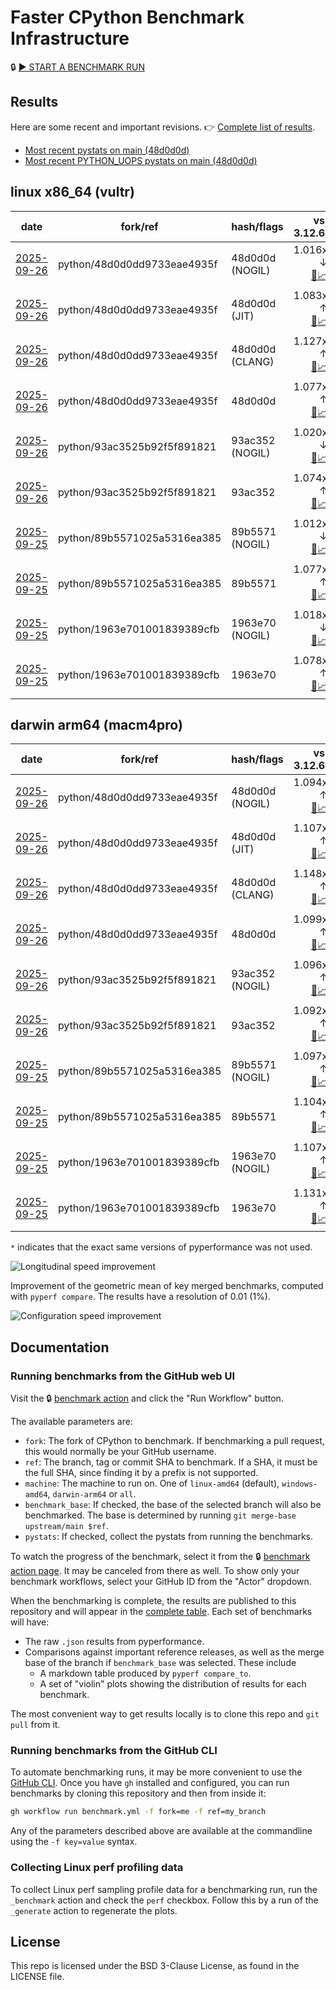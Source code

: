 # Faster CPython Benchmark Infrastructure

🔒 [▶️ START A BENCHMARK RUN](../../actions/workflows/benchmark.yml)

## Results

Here are some recent and important revisions. 👉 [Complete list of results](RESULTS.md).

<!-- START table -->
- [Most recent  pystats on main (48d0d0d)](results/bm-20250926-3.15.0a0-48d0d0d/bm-20250926-vultr-x86_64-python-48d0d0dd9733eae4935f-3.15.0a0-48d0d0d-pystats.md)
- [Most recent PYTHON_UOPS pystats on main (48d0d0d)](results/bm-20250926-3.15.0a0-48d0d0d-PYTHON_UOPS/bm-20250926-vultr-x86_64-python-48d0d0dd9733eae4935f-3.15.0a0-48d0d0d-pystats.md)

## linux x86_64 (vultr)
| date | fork/ref | hash/flags | vs. 3.12.6: | vs. 3.13.0rc2: | vs. base: |
| --- | --- | --- | ---: | ---: | ---: |
| [2025-09-26](results/bm-20250926-3.15.0a0-48d0d0d-NOGIL) | python/48d0d0dd9733eae4935f | 48d0d0d (NOGIL) | 1.016x ↓<br>[📄](results/bm-20250926-3.15.0a0-48d0d0d-NOGIL/bm-20250926-vultr-x86_64-python-48d0d0dd9733eae4935f-3.15.0a0-48d0d0d-vs-3.12.6.md)[📈](results/bm-20250926-3.15.0a0-48d0d0d-NOGIL/bm-20250926-vultr-x86_64-python-48d0d0dd9733eae4935f-3.15.0a0-48d0d0d-vs-3.12.6.svg) | 1.050x ↓<br>[📄](results/bm-20250926-3.15.0a0-48d0d0d-NOGIL/bm-20250926-vultr-x86_64-python-48d0d0dd9733eae4935f-3.15.0a0-48d0d0d-vs-3.13.0rc2.md)[📈](results/bm-20250926-3.15.0a0-48d0d0d-NOGIL/bm-20250926-vultr-x86_64-python-48d0d0dd9733eae4935f-3.15.0a0-48d0d0d-vs-3.13.0rc2.svg) | 1.003x ↑<br>[📄](results/bm-20250926-3.15.0a0-48d0d0d-NOGIL/bm-20250926-vultr-x86_64-python-48d0d0dd9733eae4935f-3.15.0a0-48d0d0d-vs-base.md)[📈](results/bm-20250926-3.15.0a0-48d0d0d-NOGIL/bm-20250926-vultr-x86_64-python-48d0d0dd9733eae4935f-3.15.0a0-48d0d0d-vs-base.svg)[🧠](results/bm-20250926-3.15.0a0-48d0d0d-NOGIL/bm-20250926-vultr-x86_64-python-48d0d0dd9733eae4935f-3.15.0a0-48d0d0d-vs-base-mem.svg) |
| [2025-09-26](results/bm-20250926-3.15.0a0-48d0d0d-JIT) | python/48d0d0dd9733eae4935f | 48d0d0d (JIT) | 1.083x ↑<br>[📄](results/bm-20250926-3.15.0a0-48d0d0d-JIT/bm-20250926-vultr-x86_64-python-48d0d0dd9733eae4935f-3.15.0a0-48d0d0d-vs-3.12.6.md)[📈](results/bm-20250926-3.15.0a0-48d0d0d-JIT/bm-20250926-vultr-x86_64-python-48d0d0dd9733eae4935f-3.15.0a0-48d0d0d-vs-3.12.6.svg) | 1.047x ↑<br>[📄](results/bm-20250926-3.15.0a0-48d0d0d-JIT/bm-20250926-vultr-x86_64-python-48d0d0dd9733eae4935f-3.15.0a0-48d0d0d-vs-3.13.0rc2.md)[📈](results/bm-20250926-3.15.0a0-48d0d0d-JIT/bm-20250926-vultr-x86_64-python-48d0d0dd9733eae4935f-3.15.0a0-48d0d0d-vs-3.13.0rc2.svg) | 1.004x ↑<br>[📄](results/bm-20250926-3.15.0a0-48d0d0d-JIT/bm-20250926-vultr-x86_64-python-48d0d0dd9733eae4935f-3.15.0a0-48d0d0d-vs-base.md)[📈](results/bm-20250926-3.15.0a0-48d0d0d-JIT/bm-20250926-vultr-x86_64-python-48d0d0dd9733eae4935f-3.15.0a0-48d0d0d-vs-base.svg)[🧠](results/bm-20250926-3.15.0a0-48d0d0d-JIT/bm-20250926-vultr-x86_64-python-48d0d0dd9733eae4935f-3.15.0a0-48d0d0d-vs-base-mem.svg) |
| [2025-09-26](results/bm-20250926-3.15.0a0-48d0d0d-CLANG) | python/48d0d0dd9733eae4935f | 48d0d0d (CLANG) | 1.127x ↑<br>[📄](results/bm-20250926-3.15.0a0-48d0d0d-CLANG/bm-20250926-vultr-x86_64-python-48d0d0dd9733eae4935f-3.15.0a0-48d0d0d-vs-3.12.6.md)[📈](results/bm-20250926-3.15.0a0-48d0d0d-CLANG/bm-20250926-vultr-x86_64-python-48d0d0dd9733eae4935f-3.15.0a0-48d0d0d-vs-3.12.6.svg) | 1.089x ↑<br>[📄](results/bm-20250926-3.15.0a0-48d0d0d-CLANG/bm-20250926-vultr-x86_64-python-48d0d0dd9733eae4935f-3.15.0a0-48d0d0d-vs-3.13.0rc2.md)[📈](results/bm-20250926-3.15.0a0-48d0d0d-CLANG/bm-20250926-vultr-x86_64-python-48d0d0dd9733eae4935f-3.15.0a0-48d0d0d-vs-3.13.0rc2.svg) | 1.043x ↑<br>[📄](results/bm-20250926-3.15.0a0-48d0d0d-CLANG/bm-20250926-vultr-x86_64-python-48d0d0dd9733eae4935f-3.15.0a0-48d0d0d-vs-base.md)[📈](results/bm-20250926-3.15.0a0-48d0d0d-CLANG/bm-20250926-vultr-x86_64-python-48d0d0dd9733eae4935f-3.15.0a0-48d0d0d-vs-base.svg)[🧠](results/bm-20250926-3.15.0a0-48d0d0d-CLANG/bm-20250926-vultr-x86_64-python-48d0d0dd9733eae4935f-3.15.0a0-48d0d0d-vs-base-mem.svg) |
| [2025-09-26](results/bm-20250926-3.15.0a0-48d0d0d) | python/48d0d0dd9733eae4935f | 48d0d0d | 1.077x ↑<br>[📄](results/bm-20250926-3.15.0a0-48d0d0d/bm-20250926-vultr-x86_64-python-48d0d0dd9733eae4935f-3.15.0a0-48d0d0d-vs-3.12.6.md)[📈](results/bm-20250926-3.15.0a0-48d0d0d/bm-20250926-vultr-x86_64-python-48d0d0dd9733eae4935f-3.15.0a0-48d0d0d-vs-3.12.6.svg) | 1.041x ↑<br>[📄](results/bm-20250926-3.15.0a0-48d0d0d/bm-20250926-vultr-x86_64-python-48d0d0dd9733eae4935f-3.15.0a0-48d0d0d-vs-3.13.0rc2.md)[📈](results/bm-20250926-3.15.0a0-48d0d0d/bm-20250926-vultr-x86_64-python-48d0d0dd9733eae4935f-3.15.0a0-48d0d0d-vs-3.13.0rc2.svg) | 1.003x ↑<br>[📄](results/bm-20250926-3.15.0a0-48d0d0d/bm-20250926-vultr-x86_64-python-48d0d0dd9733eae4935f-3.15.0a0-48d0d0d-vs-base.md)[📈](results/bm-20250926-3.15.0a0-48d0d0d/bm-20250926-vultr-x86_64-python-48d0d0dd9733eae4935f-3.15.0a0-48d0d0d-vs-base.svg)[🧠](results/bm-20250926-3.15.0a0-48d0d0d/bm-20250926-vultr-x86_64-python-48d0d0dd9733eae4935f-3.15.0a0-48d0d0d-vs-base-mem.svg) |
| [2025-09-26](results/bm-20250926-3.15.0a0-93ac352-NOGIL) | python/93ac3525b92f5f891821 | 93ac352 (NOGIL) | 1.020x ↓<br>[📄](results/bm-20250926-3.15.0a0-93ac352-NOGIL/bm-20250926-vultr-x86_64-python-93ac3525b92f5f891821-3.15.0a0-93ac352-vs-3.12.6.md)[📈](results/bm-20250926-3.15.0a0-93ac352-NOGIL/bm-20250926-vultr-x86_64-python-93ac3525b92f5f891821-3.15.0a0-93ac352-vs-3.12.6.svg) | 1.053x ↓<br>[📄](results/bm-20250926-3.15.0a0-93ac352-NOGIL/bm-20250926-vultr-x86_64-python-93ac3525b92f5f891821-3.15.0a0-93ac352-vs-3.13.0rc2.md)[📈](results/bm-20250926-3.15.0a0-93ac352-NOGIL/bm-20250926-vultr-x86_64-python-93ac3525b92f5f891821-3.15.0a0-93ac352-vs-3.13.0rc2.svg) | 1.094x ↓<br>[📄](results/bm-20250926-3.15.0a0-93ac352-NOGIL/bm-20250926-vultr-x86_64-python-93ac3525b92f5f891821-3.15.0a0-93ac352-vs-base.md)[📈](results/bm-20250926-3.15.0a0-93ac352-NOGIL/bm-20250926-vultr-x86_64-python-93ac3525b92f5f891821-3.15.0a0-93ac352-vs-base.svg)[🧠](results/bm-20250926-3.15.0a0-93ac352-NOGIL/bm-20250926-vultr-x86_64-python-93ac3525b92f5f891821-3.15.0a0-93ac352-vs-base-mem.svg) |
| [2025-09-26](results/bm-20250926-3.15.0a0-93ac352) | python/93ac3525b92f5f891821 | 93ac352 | 1.074x ↑<br>[📄](results/bm-20250926-3.15.0a0-93ac352/bm-20250926-vultr-x86_64-python-93ac3525b92f5f891821-3.15.0a0-93ac352-vs-3.12.6.md)[📈](results/bm-20250926-3.15.0a0-93ac352/bm-20250926-vultr-x86_64-python-93ac3525b92f5f891821-3.15.0a0-93ac352-vs-3.12.6.svg) | 1.039x ↑<br>[📄](results/bm-20250926-3.15.0a0-93ac352/bm-20250926-vultr-x86_64-python-93ac3525b92f5f891821-3.15.0a0-93ac352-vs-3.13.0rc2.md)[📈](results/bm-20250926-3.15.0a0-93ac352/bm-20250926-vultr-x86_64-python-93ac3525b92f5f891821-3.15.0a0-93ac352-vs-3.13.0rc2.svg) |  |
| [2025-09-25](results/bm-20250925-3.15.0a0-89b5571-NOGIL) | python/89b5571025a5316ea385 | 89b5571 (NOGIL) | 1.012x ↓<br>[📄](results/bm-20250925-3.15.0a0-89b5571-NOGIL/bm-20250925-vultr-x86_64-python-89b5571025a5316ea385-3.15.0a0-89b5571-vs-3.12.6.md)[📈](results/bm-20250925-3.15.0a0-89b5571-NOGIL/bm-20250925-vultr-x86_64-python-89b5571025a5316ea385-3.15.0a0-89b5571-vs-3.12.6.svg) | 1.046x ↓<br>[📄](results/bm-20250925-3.15.0a0-89b5571-NOGIL/bm-20250925-vultr-x86_64-python-89b5571025a5316ea385-3.15.0a0-89b5571-vs-3.13.0rc2.md)[📈](results/bm-20250925-3.15.0a0-89b5571-NOGIL/bm-20250925-vultr-x86_64-python-89b5571025a5316ea385-3.15.0a0-89b5571-vs-3.13.0rc2.svg) | 1.089x ↓<br>[📄](results/bm-20250925-3.15.0a0-89b5571-NOGIL/bm-20250925-vultr-x86_64-python-89b5571025a5316ea385-3.15.0a0-89b5571-vs-base.md)[📈](results/bm-20250925-3.15.0a0-89b5571-NOGIL/bm-20250925-vultr-x86_64-python-89b5571025a5316ea385-3.15.0a0-89b5571-vs-base.svg)[🧠](results/bm-20250925-3.15.0a0-89b5571-NOGIL/bm-20250925-vultr-x86_64-python-89b5571025a5316ea385-3.15.0a0-89b5571-vs-base-mem.svg) |
| [2025-09-25](results/bm-20250925-3.15.0a0-89b5571) | python/89b5571025a5316ea385 | 89b5571 | 1.077x ↑<br>[📄](results/bm-20250925-3.15.0a0-89b5571/bm-20250925-vultr-x86_64-python-89b5571025a5316ea385-3.15.0a0-89b5571-vs-3.12.6.md)[📈](results/bm-20250925-3.15.0a0-89b5571/bm-20250925-vultr-x86_64-python-89b5571025a5316ea385-3.15.0a0-89b5571-vs-3.12.6.svg) | 1.041x ↑<br>[📄](results/bm-20250925-3.15.0a0-89b5571/bm-20250925-vultr-x86_64-python-89b5571025a5316ea385-3.15.0a0-89b5571-vs-3.13.0rc2.md)[📈](results/bm-20250925-3.15.0a0-89b5571/bm-20250925-vultr-x86_64-python-89b5571025a5316ea385-3.15.0a0-89b5571-vs-3.13.0rc2.svg) |  |
| [2025-09-25](results/bm-20250925-3.15.0a0-1963e70-NOGIL) | python/1963e701001839389cfb | 1963e70 (NOGIL) | 1.018x ↓<br>[📄](results/bm-20250925-3.15.0a0-1963e70-NOGIL/bm-20250925-vultr-x86_64-python-1963e701001839389cfb-3.15.0a0-1963e70-vs-3.12.6.md)[📈](results/bm-20250925-3.15.0a0-1963e70-NOGIL/bm-20250925-vultr-x86_64-python-1963e701001839389cfb-3.15.0a0-1963e70-vs-3.12.6.svg) | 1.051x ↓<br>[📄](results/bm-20250925-3.15.0a0-1963e70-NOGIL/bm-20250925-vultr-x86_64-python-1963e701001839389cfb-3.15.0a0-1963e70-vs-3.13.0rc2.md)[📈](results/bm-20250925-3.15.0a0-1963e70-NOGIL/bm-20250925-vultr-x86_64-python-1963e701001839389cfb-3.15.0a0-1963e70-vs-3.13.0rc2.svg) | 1.094x ↓<br>[📄](results/bm-20250925-3.15.0a0-1963e70-NOGIL/bm-20250925-vultr-x86_64-python-1963e701001839389cfb-3.15.0a0-1963e70-vs-base.md)[📈](results/bm-20250925-3.15.0a0-1963e70-NOGIL/bm-20250925-vultr-x86_64-python-1963e701001839389cfb-3.15.0a0-1963e70-vs-base.svg)[🧠](results/bm-20250925-3.15.0a0-1963e70-NOGIL/bm-20250925-vultr-x86_64-python-1963e701001839389cfb-3.15.0a0-1963e70-vs-base-mem.svg) |
| [2025-09-25](results/bm-20250925-3.15.0a0-1963e70) | python/1963e701001839389cfb | 1963e70 | 1.078x ↑<br>[📄](results/bm-20250925-3.15.0a0-1963e70/bm-20250925-vultr-x86_64-python-1963e701001839389cfb-3.15.0a0-1963e70-vs-3.12.6.md)[📈](results/bm-20250925-3.15.0a0-1963e70/bm-20250925-vultr-x86_64-python-1963e701001839389cfb-3.15.0a0-1963e70-vs-3.12.6.svg) | 1.042x ↑<br>[📄](results/bm-20250925-3.15.0a0-1963e70/bm-20250925-vultr-x86_64-python-1963e701001839389cfb-3.15.0a0-1963e70-vs-3.13.0rc2.md)[📈](results/bm-20250925-3.15.0a0-1963e70/bm-20250925-vultr-x86_64-python-1963e701001839389cfb-3.15.0a0-1963e70-vs-3.13.0rc2.svg) |  |

## darwin arm64 (macm4pro)
| date | fork/ref | hash/flags | vs. 3.12.6: | vs. 3.13.0rc2: | vs. base: |
| --- | --- | --- | ---: | ---: | ---: |
| [2025-09-26](results/bm-20250926-3.15.0a0-48d0d0d-NOGIL) | python/48d0d0dd9733eae4935f | 48d0d0d (NOGIL) | 1.094x ↑<br>[📄](results/bm-20250926-3.15.0a0-48d0d0d-NOGIL/bm-20250926-macm4pro-arm64-python-48d0d0dd9733eae4935f-3.15.0a0-48d0d0d-vs-3.12.6.md)[📈](results/bm-20250926-3.15.0a0-48d0d0d-NOGIL/bm-20250926-macm4pro-arm64-python-48d0d0dd9733eae4935f-3.15.0a0-48d0d0d-vs-3.12.6.svg) | 1.015x ↑<br>[📄](results/bm-20250926-3.15.0a0-48d0d0d-NOGIL/bm-20250926-macm4pro-arm64-python-48d0d0dd9733eae4935f-3.15.0a0-48d0d0d-vs-3.13.0rc2.md)[📈](results/bm-20250926-3.15.0a0-48d0d0d-NOGIL/bm-20250926-macm4pro-arm64-python-48d0d0dd9733eae4935f-3.15.0a0-48d0d0d-vs-3.13.0rc2.svg) | 1.002x ↓<br>[📄](results/bm-20250926-3.15.0a0-48d0d0d-NOGIL/bm-20250926-macm4pro-arm64-python-48d0d0dd9733eae4935f-3.15.0a0-48d0d0d-vs-base.md)[📈](results/bm-20250926-3.15.0a0-48d0d0d-NOGIL/bm-20250926-macm4pro-arm64-python-48d0d0dd9733eae4935f-3.15.0a0-48d0d0d-vs-base.svg)[🧠](results/bm-20250926-3.15.0a0-48d0d0d-NOGIL/bm-20250926-macm4pro-arm64-python-48d0d0dd9733eae4935f-3.15.0a0-48d0d0d-vs-base-mem.svg) |
| [2025-09-26](results/bm-20250926-3.15.0a0-48d0d0d-JIT) | python/48d0d0dd9733eae4935f | 48d0d0d (JIT) | 1.107x ↑<br>[📄](results/bm-20250926-3.15.0a0-48d0d0d-JIT/bm-20250926-macm4pro-arm64-python-48d0d0dd9733eae4935f-3.15.0a0-48d0d0d-vs-3.12.6.md)[📈](results/bm-20250926-3.15.0a0-48d0d0d-JIT/bm-20250926-macm4pro-arm64-python-48d0d0dd9733eae4935f-3.15.0a0-48d0d0d-vs-3.12.6.svg) | 1.026x ↑<br>[📄](results/bm-20250926-3.15.0a0-48d0d0d-JIT/bm-20250926-macm4pro-arm64-python-48d0d0dd9733eae4935f-3.15.0a0-48d0d0d-vs-3.13.0rc2.md)[📈](results/bm-20250926-3.15.0a0-48d0d0d-JIT/bm-20250926-macm4pro-arm64-python-48d0d0dd9733eae4935f-3.15.0a0-48d0d0d-vs-3.13.0rc2.svg) | 1.007x ↑<br>[📄](results/bm-20250926-3.15.0a0-48d0d0d-JIT/bm-20250926-macm4pro-arm64-python-48d0d0dd9733eae4935f-3.15.0a0-48d0d0d-vs-base.md)[📈](results/bm-20250926-3.15.0a0-48d0d0d-JIT/bm-20250926-macm4pro-arm64-python-48d0d0dd9733eae4935f-3.15.0a0-48d0d0d-vs-base.svg)[🧠](results/bm-20250926-3.15.0a0-48d0d0d-JIT/bm-20250926-macm4pro-arm64-python-48d0d0dd9733eae4935f-3.15.0a0-48d0d0d-vs-base-mem.svg) |
| [2025-09-26](results/bm-20250926-3.15.0a0-48d0d0d-CLANG) | python/48d0d0dd9733eae4935f | 48d0d0d (CLANG) | 1.148x ↑<br>[📄](results/bm-20250926-3.15.0a0-48d0d0d-CLANG/bm-20250926-macm4pro-arm64-python-48d0d0dd9733eae4935f-3.15.0a0-48d0d0d-vs-3.12.6.md)[📈](results/bm-20250926-3.15.0a0-48d0d0d-CLANG/bm-20250926-macm4pro-arm64-python-48d0d0dd9733eae4935f-3.15.0a0-48d0d0d-vs-3.12.6.svg) | 1.065x ↑<br>[📄](results/bm-20250926-3.15.0a0-48d0d0d-CLANG/bm-20250926-macm4pro-arm64-python-48d0d0dd9733eae4935f-3.15.0a0-48d0d0d-vs-3.13.0rc2.md)[📈](results/bm-20250926-3.15.0a0-48d0d0d-CLANG/bm-20250926-macm4pro-arm64-python-48d0d0dd9733eae4935f-3.15.0a0-48d0d0d-vs-3.13.0rc2.svg) | 1.047x ↑<br>[📄](results/bm-20250926-3.15.0a0-48d0d0d-CLANG/bm-20250926-macm4pro-arm64-python-48d0d0dd9733eae4935f-3.15.0a0-48d0d0d-vs-base.md)[📈](results/bm-20250926-3.15.0a0-48d0d0d-CLANG/bm-20250926-macm4pro-arm64-python-48d0d0dd9733eae4935f-3.15.0a0-48d0d0d-vs-base.svg)[🧠](results/bm-20250926-3.15.0a0-48d0d0d-CLANG/bm-20250926-macm4pro-arm64-python-48d0d0dd9733eae4935f-3.15.0a0-48d0d0d-vs-base-mem.svg) |
| [2025-09-26](results/bm-20250926-3.15.0a0-48d0d0d) | python/48d0d0dd9733eae4935f | 48d0d0d | 1.099x ↑<br>[📄](results/bm-20250926-3.15.0a0-48d0d0d/bm-20250926-macm4pro-arm64-python-48d0d0dd9733eae4935f-3.15.0a0-48d0d0d-vs-3.12.6.md)[📈](results/bm-20250926-3.15.0a0-48d0d0d/bm-20250926-macm4pro-arm64-python-48d0d0dd9733eae4935f-3.15.0a0-48d0d0d-vs-3.12.6.svg) | 1.020x ↑<br>[📄](results/bm-20250926-3.15.0a0-48d0d0d/bm-20250926-macm4pro-arm64-python-48d0d0dd9733eae4935f-3.15.0a0-48d0d0d-vs-3.13.0rc2.md)[📈](results/bm-20250926-3.15.0a0-48d0d0d/bm-20250926-macm4pro-arm64-python-48d0d0dd9733eae4935f-3.15.0a0-48d0d0d-vs-3.13.0rc2.svg) | 1.006x ↑<br>[📄](results/bm-20250926-3.15.0a0-48d0d0d/bm-20250926-macm4pro-arm64-python-48d0d0dd9733eae4935f-3.15.0a0-48d0d0d-vs-base.md)[📈](results/bm-20250926-3.15.0a0-48d0d0d/bm-20250926-macm4pro-arm64-python-48d0d0dd9733eae4935f-3.15.0a0-48d0d0d-vs-base.svg)[🧠](results/bm-20250926-3.15.0a0-48d0d0d/bm-20250926-macm4pro-arm64-python-48d0d0dd9733eae4935f-3.15.0a0-48d0d0d-vs-base-mem.svg) |
| [2025-09-26](results/bm-20250926-3.15.0a0-93ac352-NOGIL) | python/93ac3525b92f5f891821 | 93ac352 (NOGIL) | 1.096x ↑<br>[📄](results/bm-20250926-3.15.0a0-93ac352-NOGIL/bm-20250926-macm4pro-arm64-python-93ac3525b92f5f891821-3.15.0a0-93ac352-vs-3.12.6.md)[📈](results/bm-20250926-3.15.0a0-93ac352-NOGIL/bm-20250926-macm4pro-arm64-python-93ac3525b92f5f891821-3.15.0a0-93ac352-vs-3.12.6.svg) | 1.017x ↑<br>[📄](results/bm-20250926-3.15.0a0-93ac352-NOGIL/bm-20250926-macm4pro-arm64-python-93ac3525b92f5f891821-3.15.0a0-93ac352-vs-3.13.0rc2.md)[📈](results/bm-20250926-3.15.0a0-93ac352-NOGIL/bm-20250926-macm4pro-arm64-python-93ac3525b92f5f891821-3.15.0a0-93ac352-vs-3.13.0rc2.svg) | 1.002x ↑<br>[📄](results/bm-20250926-3.15.0a0-93ac352-NOGIL/bm-20250926-macm4pro-arm64-python-93ac3525b92f5f891821-3.15.0a0-93ac352-vs-base.md)[📈](results/bm-20250926-3.15.0a0-93ac352-NOGIL/bm-20250926-macm4pro-arm64-python-93ac3525b92f5f891821-3.15.0a0-93ac352-vs-base.svg)[🧠](results/bm-20250926-3.15.0a0-93ac352-NOGIL/bm-20250926-macm4pro-arm64-python-93ac3525b92f5f891821-3.15.0a0-93ac352-vs-base-mem.svg) |
| [2025-09-26](results/bm-20250926-3.15.0a0-93ac352) | python/93ac3525b92f5f891821 | 93ac352 | 1.092x ↑<br>[📄](results/bm-20250926-3.15.0a0-93ac352/bm-20250926-macm4pro-arm64-python-93ac3525b92f5f891821-3.15.0a0-93ac352-vs-3.12.6.md)[📈](results/bm-20250926-3.15.0a0-93ac352/bm-20250926-macm4pro-arm64-python-93ac3525b92f5f891821-3.15.0a0-93ac352-vs-3.12.6.svg) | 1.013x ↑<br>[📄](results/bm-20250926-3.15.0a0-93ac352/bm-20250926-macm4pro-arm64-python-93ac3525b92f5f891821-3.15.0a0-93ac352-vs-3.13.0rc2.md)[📈](results/bm-20250926-3.15.0a0-93ac352/bm-20250926-macm4pro-arm64-python-93ac3525b92f5f891821-3.15.0a0-93ac352-vs-3.13.0rc2.svg) |  |
| [2025-09-25](results/bm-20250925-3.15.0a0-89b5571-NOGIL) | python/89b5571025a5316ea385 | 89b5571 (NOGIL) | 1.097x ↑<br>[📄](results/bm-20250925-3.15.0a0-89b5571-NOGIL/bm-20250925-macm4pro-arm64-python-89b5571025a5316ea385-3.15.0a0-89b5571-vs-3.12.6.md)[📈](results/bm-20250925-3.15.0a0-89b5571-NOGIL/bm-20250925-macm4pro-arm64-python-89b5571025a5316ea385-3.15.0a0-89b5571-vs-3.12.6.svg) | 1.018x ↑<br>[📄](results/bm-20250925-3.15.0a0-89b5571-NOGIL/bm-20250925-macm4pro-arm64-python-89b5571025a5316ea385-3.15.0a0-89b5571-vs-3.13.0rc2.md)[📈](results/bm-20250925-3.15.0a0-89b5571-NOGIL/bm-20250925-macm4pro-arm64-python-89b5571025a5316ea385-3.15.0a0-89b5571-vs-3.13.0rc2.svg) | 1.008x ↓<br>[📄](results/bm-20250925-3.15.0a0-89b5571-NOGIL/bm-20250925-macm4pro-arm64-python-89b5571025a5316ea385-3.15.0a0-89b5571-vs-base.md)[📈](results/bm-20250925-3.15.0a0-89b5571-NOGIL/bm-20250925-macm4pro-arm64-python-89b5571025a5316ea385-3.15.0a0-89b5571-vs-base.svg)[🧠](results/bm-20250925-3.15.0a0-89b5571-NOGIL/bm-20250925-macm4pro-arm64-python-89b5571025a5316ea385-3.15.0a0-89b5571-vs-base-mem.svg) |
| [2025-09-25](results/bm-20250925-3.15.0a0-89b5571) | python/89b5571025a5316ea385 | 89b5571 | 1.104x ↑<br>[📄](results/bm-20250925-3.15.0a0-89b5571/bm-20250925-macm4pro-arm64-python-89b5571025a5316ea385-3.15.0a0-89b5571-vs-3.12.6.md)[📈](results/bm-20250925-3.15.0a0-89b5571/bm-20250925-macm4pro-arm64-python-89b5571025a5316ea385-3.15.0a0-89b5571-vs-3.12.6.svg) | 1.024x ↑<br>[📄](results/bm-20250925-3.15.0a0-89b5571/bm-20250925-macm4pro-arm64-python-89b5571025a5316ea385-3.15.0a0-89b5571-vs-3.13.0rc2.md)[📈](results/bm-20250925-3.15.0a0-89b5571/bm-20250925-macm4pro-arm64-python-89b5571025a5316ea385-3.15.0a0-89b5571-vs-3.13.0rc2.svg) |  |
| [2025-09-25](results/bm-20250925-3.15.0a0-1963e70-NOGIL) | python/1963e701001839389cfb | 1963e70 (NOGIL) | 1.107x ↑<br>[📄](results/bm-20250925-3.15.0a0-1963e70-NOGIL/bm-20250925-macm4pro-arm64-python-1963e701001839389cfb-3.15.0a0-1963e70-vs-3.12.6.md)[📈](results/bm-20250925-3.15.0a0-1963e70-NOGIL/bm-20250925-macm4pro-arm64-python-1963e701001839389cfb-3.15.0a0-1963e70-vs-3.12.6.svg) | 1.027x ↑<br>[📄](results/bm-20250925-3.15.0a0-1963e70-NOGIL/bm-20250925-macm4pro-arm64-python-1963e701001839389cfb-3.15.0a0-1963e70-vs-3.13.0rc2.md)[📈](results/bm-20250925-3.15.0a0-1963e70-NOGIL/bm-20250925-macm4pro-arm64-python-1963e701001839389cfb-3.15.0a0-1963e70-vs-3.13.0rc2.svg) | 1.022x ↓<br>[📄](results/bm-20250925-3.15.0a0-1963e70-NOGIL/bm-20250925-macm4pro-arm64-python-1963e701001839389cfb-3.15.0a0-1963e70-vs-base.md)[📈](results/bm-20250925-3.15.0a0-1963e70-NOGIL/bm-20250925-macm4pro-arm64-python-1963e701001839389cfb-3.15.0a0-1963e70-vs-base.svg)[🧠](results/bm-20250925-3.15.0a0-1963e70-NOGIL/bm-20250925-macm4pro-arm64-python-1963e701001839389cfb-3.15.0a0-1963e70-vs-base-mem.svg) |
| [2025-09-25](results/bm-20250925-3.15.0a0-1963e70) | python/1963e701001839389cfb | 1963e70 | 1.131x ↑<br>[📄](results/bm-20250925-3.15.0a0-1963e70/bm-20250925-macm4pro-arm64-python-1963e701001839389cfb-3.15.0a0-1963e70-vs-3.12.6.md)[📈](results/bm-20250925-3.15.0a0-1963e70/bm-20250925-macm4pro-arm64-python-1963e701001839389cfb-3.15.0a0-1963e70-vs-3.12.6.svg) | 1.049x ↑<br>[📄](results/bm-20250925-3.15.0a0-1963e70/bm-20250925-macm4pro-arm64-python-1963e701001839389cfb-3.15.0a0-1963e70-vs-3.13.0rc2.md)[📈](results/bm-20250925-3.15.0a0-1963e70/bm-20250925-macm4pro-arm64-python-1963e701001839389cfb-3.15.0a0-1963e70-vs-3.13.0rc2.svg) |  |


<!-- END table -->

`*` indicates that the exact same versions of pyperformance was not used.

![Longitudinal speed improvement](/longitudinal.svg)

Improvement of the geometric mean of key merged benchmarks, computed with `pyperf compare`.
The results have a resolution of 0.01 (1%).

![Configuration speed improvement](/configs.svg)

## Documentation

### Running benchmarks from the GitHub web UI

Visit the 🔒 [benchmark action](../../actions/workflows/benchmark.yml) and click the "Run Workflow" button.

The available parameters are:

- `fork`: The fork of CPython to benchmark.
  If benchmarking a pull request, this would normally be your GitHub username.
- `ref`: The branch, tag or commit SHA to benchmark.
  If a SHA, it must be the full SHA, since finding it by a prefix is not supported.
- `machine`: The machine to run on.
  One of `linux-amd64` (default), `windows-amd64`, `darwin-arm64` or `all`.
- `benchmark_base`: If checked, the base of the selected branch will also be benchmarked.
  The base is determined by running `git merge-base upstream/main $ref`.
- `pystats`: If checked, collect the pystats from running the benchmarks.

To watch the progress of the benchmark, select it from the 🔒 [benchmark action page](../../actions/workflows/benchmark.yml).
It may be canceled from there as well.
To show only your benchmark workflows, select your GitHub ID from the "Actor" dropdown.

When the benchmarking is complete, the results are published to this repository and will appear in the [complete table](RESULTS.md).
Each set of benchmarks will have:

- The raw `.json` results from pyperformance.
- Comparisons against important reference releases, as well as the merge base of the branch if `benchmark_base` was selected. These include
  - A markdown table produced by `pyperf compare_to`.
  - A set of "violin" plots showing the distribution of results for each benchmark.

The most convenient way to get results locally is to clone this repo and `git pull` from it.

### Running benchmarks from the GitHub CLI

To automate benchmarking runs, it may be more convenient to use the [GitHub CLI](https://cli.github.com/).
Once you have `gh` installed and configured, you can run benchmarks by cloning this repository and then from inside it:

```bash session
gh workflow run benchmark.yml -f fork=me -f ref=my_branch
```

Any of the parameters described above are available at the commandline using the `-f key=value` syntax.

### Collecting Linux perf profiling data

To collect Linux perf sampling profile data for a benchmarking run, run the `_benchmark` action and check the `perf` checkbox.
Follow this by a run of the `_generate` action to regenerate the plots.

## License

This repo is licensed under the BSD 3-Clause License, as found in the LICENSE file.
